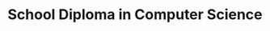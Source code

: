 ---
sort: 2
title: School Diploma in Computer Science
time: june_2017
description: ITT G. Marconi Rovereto - Trento
---
